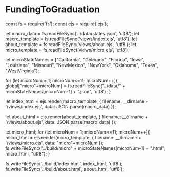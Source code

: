 # FundingToGraduation
const fs = require('fs');
const ejs = require('ejs');

let macro_data = fs.readFileSync('../data/states.json', 'utf8');
let macro_template = fs.readFileSync('views/index.ejs', 'utf8');
let about_template = fs.readFileSync('views/about.ejs', 'utf8');
let micro_template = fs.readFileSync('views/micro.ejs', 'utf8');

let microStateNames = ["California", "Colorado", "Florida", "Iowa", "Louisiana", "Missouri", "NewMexico", "NewYork", "Oklahoma", "Texas", "WestVirginia"];

for (let microNum = 1; microNum<=11; microNum++){
  global["micro"+microNum] = fs.readFileSync("../data/" + microStateNames[microNum-1] + ".json", 'utf8');
}

let index_html = ejs.render(macro_template, {
  filename: __dirname + '/views/index.ejs',
  data: JSON.parse(macro_data)
});

let about_html = ejs.render(about_template, {
  filename: __dirname + '/views/about.ejs',
  data: JSON.parse(macro_data)
});

let micro_html;
for (let microNum = 1; microNum<=11; microNum++){
  micro_html = ejs.render(micro_template, {
    filename: __dirname + '/views/micro.ejs',
    data: "micro"+microNum
  });
  fs.writeFileSync("../build/micro" + microStateNames[microNum-1] + ".html", micro_html, "utf8");
}

fs.writeFileSync('../build/index.html', index_html, 'utf8');
fs.writeFileSync('../build/about.html', about_html, 'utf8');
